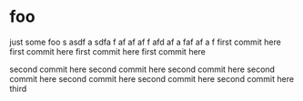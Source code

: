 # foo

just some foo
s
asdf
a
sdfa
f
af
af
af
f
afd
af
a
faf
af
a
f
first commit here
first commit here
first commit here
first commit here

second commit here
second commit here
second commit here
second commit here
second commit here
second commit here
second commit here
third
